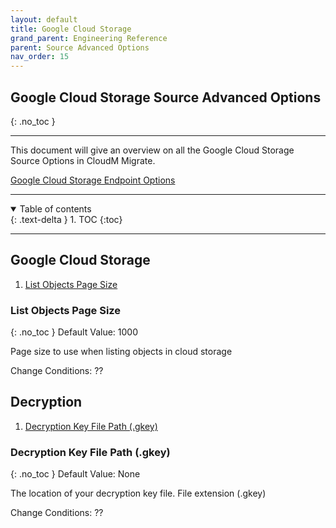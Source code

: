 ```yaml
---
layout: default
title: Google Cloud Storage 
grand_parent: Engineering Reference
parent: Source Advanced Options
nav_order: 15
---
```


## Google Cloud Storage Source Advanced Options
{: .no_toc }

---
This document will give an overview on all the Google Cloud Storage Source Options in CloudM Migrate. 

<a href="https://cloudm-migrate.github.io/documentation/Engineering-Reference/AzureStorage.html">Google Cloud Storage Endpoint Options</a>
         
---
<a name="top"></a>
<details open markdown="block">
  <summary>
    Table of contents
  </summary>
  {: .text-delta }
1. TOC
{:toc}
</details>

---
## Google Cloud Storage

1. [List Objects Page Size](#liobpasi)

### List Objects Page Size <a name="liobpasi"></a>
{: .no_toc }
Default Value: 1000

Page size to use when listing objects in cloud storage

Change Conditions: ??

## Decryption

1. [Decryption Key File Path (.gkey)](#deckeyfi)

### Decryption Key File Path (.gkey) <a name="deckeyfi"></a>
{: .no_toc }
Default Value: None

The location of your decryption key file. File extension (.gkey)

Change Conditions: ??


